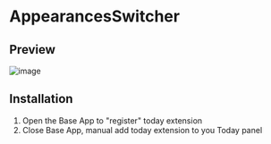 # AppearancesSwitcher

## Preview
![image]()
## Installation
1. Open the Base App to "register" today extension
2. Close Base App, manual add today extension to you Today panel


